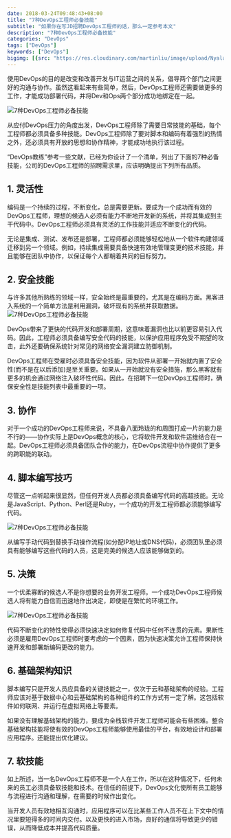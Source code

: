 ```yaml
---
date: 2018-03-24T09:48:43+08:00
title: "7种DevOps工程师必备技能"
subtitle: "如果你在写JD招聘DevOps工程师的话，那么一定参考本文"
description: "7种DevOps工程师必备技能"
categories: "DevOps"
tags: ["DevOps"]
keywords: ["DevOps"]
bigimg: [{src: "https://res.cloudinary.com/martinliu/image/upload/Nyala_ZH-CN13349334824_1920x1080.jpg", desc: "DevOps"}]
---
```


使用DevOps的目的是改变和改善开发与IT运营之间的关系，倡导两个部门之间更好的沟通与协作。虽然这看起来有些简单，然后，DevOps工程师还需要做更多的工作，才能成功部署代码，并将Dev和Ops两个部分成功地绑定在一起。

![7种DevOps工程师必备技能](https://res.cloudinary.com/martinliu/image/upload/15218598197884.jpg)


从应付DevOps压力的角度出发，DevOps工程师除了需要日常技能的基础，每个工程师都必须具备多种技能。DevOps工程师除了要对脚本和编码有着强烈的热情之外，还必须具有开放的思想和协作精神，才能成功地执行该过程。

“DevOps教练”参考一些文献，已经为你设计了一个清单，列出了下面的7种必备技能，公司的DevOps工程师的招聘需求里，应该明确提出下列所有品质。

## 1. 灵活性

编码是一个持续的过程，不断变化，总是需要更新。要成为一个成功而有效的DevOps工程师，理想的候选人必须有能力不断地开发新的系统，并将其集成到主干代码中。DevOps工程师必须具有灵活的工作技能并适应不断变化的代码。

无论是集成、测试、发布还是部署，工程师都必须能够轻松地从一个软件构建领域迁移到另一个领域。例如，持续集成需要具备快速有效地管理变更的技术技能，并且能够在团队中协作，以保证每个人都朝着共同的目标努力。

## 2. 安全技能

与许多其他所熟练的领域一样，安全始终是最重要的，尤其是在编码方面。黑客进入系统的一个简单方法是利用漏洞，破坏现有的系统并获取数据。
![7种DevOps工程师必备技能](https://res.cloudinary.com/martinliu/image/upload/15218597269514.jpg)


DevOps带来了更快的代码开发和部署周期，这意味着漏洞也比以前更容易引入代码。因此，工程师必须具备编写安全代码的技能，以保护应用程序免受不期望的攻击，此外还要确保系统针对常见的网络安全漏洞建立防御机制。

DevOps工程师在受雇时必须具备安全技能，因为软件从部署一开始就内置了安全性(而不是在以后添加)是至关重要。如果从一开始就没有安全措施，那么黑客就有更多的机会通过网络注入破坏性代码。因此，在招聘下一位DevOps工程师时，确保安全性是技能列表中最重要的一项。

## 3. 协作

对于一个成功的DevOps工程师来说，不具备八面玲珑的和周围打成一片的能力是不行的——协作实际上是DevOps概念的核心，它将软件开发和软件运维结合在一起。DevOps工程师必须具备团队合作的能力，在DevOps流程中协作提供了更多的跨职能的联动。

## 4. 脚本编写技巧

尽管这一点听起来很显然，但任何开发人员都必须具备编写代码的高超技能。无论是JavaScript、Python、Perl还是Ruby，一个成功的开发工程师都必须能够编写代码。

![7种DevOps工程师必备技能](https://res.cloudinary.com/martinliu/image/upload/15218597150085.jpg)


从编写手动代码到替换手动操作流程(如分配IP地址或DNS代码)，必须团队里必须具有能够编写这些代码的人员，这是完美的候选人应该能够做到的。


## 5. 决策

一个优柔寡断的候选人不是你想要的业务开发工程师。一个成功DevOps工程师候选人将有能力自信而迅速地作出决定，即使是在繁忙的环境工作。

![7种DevOps工程师必备技能](https://res.cloudinary.com/martinliu/image/upload/15218598592359.jpg)


代码不断变化的特性使得必须快速决定如何修复代码中任何不连贯的元素。果断性必须是雇用DevOps工程师时要考虑的一个因素，因为快速决策允许工程师保持快速开发和部署新编码更改的能力。

## 6. 基础架构知识

脚本编写只是开发人员应具备的关键技能之一，仅次于云和基础架构的经验。工程师应该对基于数据中心和云基础架构的各种组件的工作方式有一定了解。这包括软件如何联网、并运行在虚拟网络上等要素。

如果没有理解基础架构的能力，要成为全栈软件开发工程师可能会有些困难。整合基础架构技能将使有效的DevOps工程师能够使用最佳的平台，有效地设计和部署应用程序。还能提出优化建议。

## 7. 软技能

如上所述，当一名DevOps工程师不是一个人在工作，所以在这种情况下，任何未来的员工必须具备软技能和技术。在信任的前提下，DevOps文化使所有员工能够与流程进行沟通和理解，在需要的时候作出变化。

当开发人员有效地相互沟通时，应用程序可以在比某些工作人员不在上下文中的情况里要短得多的时间内交付。以及更快的进入市场，良好的通信将导致更少的错误，从而降低成本并提高代码质量。

